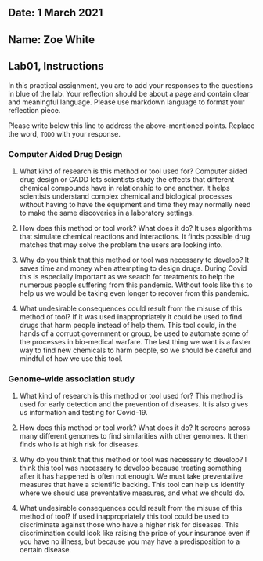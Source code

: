 ## Date: 1 March 2021

## Name: Zoe White

## Lab01, Instructions

In this practical assignment, you are to add your responses to the questions in blue of the lab. Your reflection should be about a page and contain clear and meaningful language. Please use markdown language to format your reflection piece.

Please write below this line to address the above-mentioned points. Replace the word, `TODO` with your response.

### Computer Aided Drug Design

 1. What kind of research is this method or tool used for?
 Computer aided drug design or CADD lets scientists study the effects that different chemical compounds have in relationship to one another. It helps scientists understand complex chemical and biological processes without having to have the equipment and time they may normally need to make the same discoveries in a laboratory settings.

 2. How does this method or tool work? What does it do?
 It uses algorithms that simulate chemical reactions and interactions. It finds possible drug matches that may solve the problem the users are looking into.

 3. Why do you think that this method or tool was necessary to develop?
 It saves time and money when attempting to design drugs. During Covid this is especially important as we search for treatments to help the numerous people suffering from this pandemic. Without tools like this to help us we would be taking even longer to recover from this pandemic.

 4. What undesirable consequences could result from the misuse of this method of tool?
 If it was used inappropriately it could be used to find drugs that harm people instead of help them. This tool could, in the hands of a corrupt government or group, be used to automate some of the processes in bio-medical warfare. The last thing we want is a faster way to find new chemicals to harm people, so we should be careful and mindful of how we use this tool.

### Genome-wide association study

 1. What kind of research is this method or tool used for?
 This method is used for early detection and the prevention of diseases. It is also gives us information and testing for Covid-19.

 2. How does this method or tool work? What does it do?
 It screens across many different genomes to find similarities with other genomes. It then finds who is at high risk for diseases.

 3. Why do you think that this method or tool was necessary to develop?
 I think this tool was necessary to develop because treating something after it has happened is often not enough. We must take preventative measures that have a scientific backing. This tool can help us identify where we should use preventative measures, and what we should do.

 4. What undesirable consequences could result from the misuse of this method of tool?
 If used inappropriately this tool could be used to discriminate against those who have a higher risk for diseases. This discrimination could look like raising the price of your insurance even if you have no illness, but because you may have a predisposition to a certain disease.
